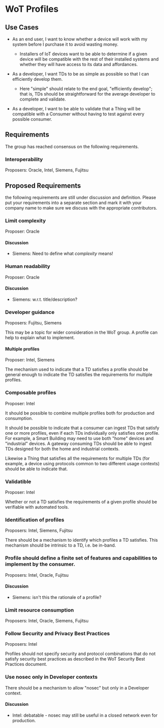 # WoT Profiles

## Use Cases
* As an end user, I want to know whether a device will work with my system before I purchase it to avoid wasting money.
    - Installers of IoT devices want to be able to determine if a given device will be compatible with the rest of their installed systems and whether they will have access to its data and affordances.

* As a developer, I want TDs to be as simple as possible so that I can efficiently develop them.
   - Here "simple" should relate to the end goal, "efficiently develop"; that is, TDs should be straightforward for the average developer to complete and validate.

* As a developer, I want to be able to validate that a Thing will be compatible with a Consumer without having to test against every possible consumer.

## Requirements
The group has reached consensus on the following requirements.

### Interoperability 
Proposers: Oracle, Intel, Siemens, Fujitsu

## Proposed Requirements
the following requirements are still under discussion and definition.
Please put your requirements into a separate section and mark it with your company name to make sure
we discuss with the appropriate contributors.  

### Limit complexity 
Proposer: Oracle

#### Discussion
* Siemens: Need to define what *complexity* means!

### Human readability
Proposer: Oracle

#### Discussion
* Siemens: w.r.t. title/description?

### Developer guidance 
Proposers: Fujitsu, Siemens

This may be a topic for wider consideration in the WoT group.
A profile can help to explain what to implement.

#### Multiple profiles
Proposer: Intel, Siemens

The mechanism used to indicate that a TD satisfies a profile should be
general enough to indicate the TD satisfies the requirements for multiple profiles.

### Composable profiles
Proposer: Intel

It should be possible to combine multiple profiles both for production and
consumption.

It should be possible to indicate that a consumer can ingest TDs that
satisfy one or more profiles, even if each TDs individually only satisfies
one profile.  For example, a Smart Building may need to use both "home"
devices and "industrial" devices.  A gateway consuming TDs should be 
able to ingest TDs designed for both the home and industrial contexts.

Likewise a Thing that satisfies all the requirements for multiple TDs
(for example, a device using protocols common to two different usage contexts)
should be able to indicate that.

### Validatible
Proposer: Intel

Whether or not a TD satisfies the requirements of a given profile should
be verifiable with automated tools.

### Identification of profiles
Proposers: Intel, Siemens, Fujitsu

There should be a mechanism to identify which profiles a TD satisfies.
This mechanism should be intrinsic to a TD, i.e. be in-band.

### Profile should define a finite set of features and capabilities to implement by the consumer.
Proposers: Intel, Oracle, Fujitsu

#### Discussion
* Siemens: isn't this the rationale of a profile?

### Limit resource consumption
Proposers: Intel, Oracle, Siemens, Fujitsu

### Follow Security and Privacy Best Practices
Proposers: Intel

Profiles should not specify security and protocol combinations that do not satisfy security best practices
as described in the WoT Security Best Practices document.

### Use nosec only in Developer contexts
There should be a mechanism to allow "nosec" but only in a Developer context.

#### Discussion
* Intel: debatable - nosec may still be useful in a closed network even for production.
